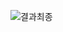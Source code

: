 <!-- README.md1 -->


![결과최종](https://github.com/user-attachments/assets/4574edfe-6fa6-49e8-90df-866d0949d565)
